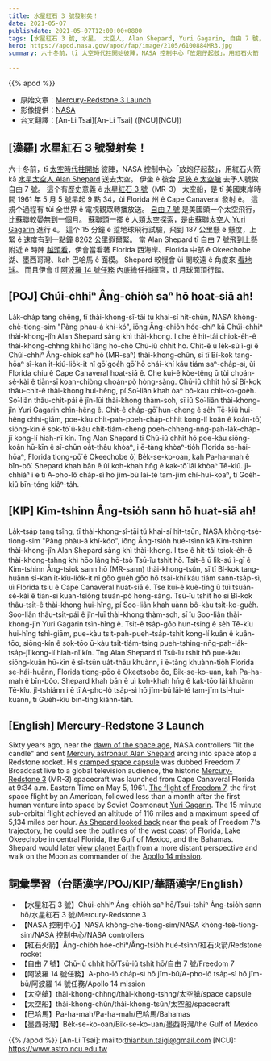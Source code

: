 ```yaml
---
title: 水星紅石 3 號發射矣！
date: 2021-05-07
publishdate: 2021-05-07T12:00:00+0800
tags: [水星紅石 3 號, 水星， 太空人, Alan Shepard, Yuri Gagarin, 自由 7 號，阿波羅 14 號任務]
hero: https://apod.nasa.gov/apod/fap/image/2105/6100884MR3.jpg
summary: 六十冬前，tī 太空時代拄開始彼陣，NASA 控制中心「放炮仔起鼓」，用紅石火箭 kā 水星太空人 Alan Shepard 送去太空。

---
```


{{% apod %}}

- 原始文章：[Mercury-Redstone 3 Launch](https://apod.nasa.gov/apod/ap210507.html)
- 影像提供：[NASA](https://www.nasa.gov/)
- 台文翻譯：[An-Li Tsai][An-Li Tsai] ([NCU][NCU])

## [漢羅] 水星紅石 3 號發射矣！

六十冬前，tī [太空時代拄開始][dawn of the space age] 彼陣，NASA 控制中心「放炮仔起鼓」，用紅石火箭 kā [水星太空人 Alan Shepard][Mercury astronaut Alan Shepard] 送去太空。
伊坐 ê 彼台 [足狹 ê 太空艙][cramped space capsule] 去予人號做自由 7 號。
這个有歷史意義 ê [水星紅石 3 號][Mercury-Redstone 3]（MR-3） 太空船，是 tī 美國東岸時間 1961 年 5 月 5 號早起 9 點 34，ùi Florida 州 ê Cape Canaveral 發射 ê。
這規个過程有 tùi 全世界 ê 電視觀眾轉播放送。
[自由 7 號][The flight of Freedom 7] 是美國頭一个太空飛行，比蘇聯較晏無到一個月。
蘇聯頭一擺 ê 人類太空探索，是由蘇聯太空人 [Yuri Gagarin][Yuri Gagarin] 進行 ê。
這个 15 分鐘 ê 踅地球飛行試驗，飛到 187 公里懸 ê 懸度，上緊 ê 速度有到一點鐘 8262 公里遐爾緊。
當 Alan Shepard tī 自由 7 號飛到上懸附近 ê 時陣 [越頭看][As Shepard looked back]，伊會當看著 Florida 西海岸、Florida 中部 ê Okeechobe 湖、墨西哥灣、kah 巴哈馬 ê 面模。
Shepard 較慢會 ùi 閣較遠 ê 角度來 [看地球][view planet Earth]。
而且伊會 tī [阿波羅 14 號任務][Apollo 14 mission] 內底擔任指揮官，tī 月球面頂行踏。


## [POJ] Chúi-chhiⁿ Âng-chio̍h saⁿ hō hoat-siā ah!

La̍k-cha̍p tang chêng, tī thài-khong-sî-tāi tú khai-sí hit-chūn, NASA khòng-chè-tiong-sim "Pàng phàu-á khí-kó͘", iōng Âng-chio̍h hóe-chìⁿ kā Chúi-chhiⁿ thài-khong-jîn Alan Shepard sàng khì thài-khong.
I che ê hit-tâi chiok-e̍h-ê thài-khong-chhng khì hō͘ lâng hō-chò Chū-iû chhit hō.
Chit-ê ū le̍k-sú ì-gī ê Chúi-chhiⁿ Âng-chiok saⁿ hō (MR-saⁿ) thài-khong-chûn, sī tī Bí-kok tang-hōaⁿ sî-kan i̍t-kiú-lio̍k-it nî gō͘ goe̍h gō͘ hō chái-khí káu tiám saⁿ-cha̍p-sì, ùi Florida chiu ê Cape Canaveral hoat-siā ê.
Che kui-ê kòe-têng ū tùi choán-sè-kài ê tiān-sī koan-chiòng choán-pò hòng-sàng.
Chū-iû chhit hō sī Bí-kok thâu-chi̍t-ê thài-khong hui-hêng, pí So͘-liân khah òaⁿ bô-kàu chi̍t-ko-goe̍h.
So͘-liân thâu-chi̍t-pái ê jîn-lūi thài-khong thàm-soh, sī iû So͘-liân thài-khong-jîn Yuri Gagarin chìn-hêng ê.
Chit-ê cha̍p-gō͘ hun-cheng ê se̍h Tē-kiû hui-hêng chhì-giām, poe-kàu chi̍t-pah-poeh-cha̍p-chhit kong-lí koân ê koân-tō͘, siōng-kín ê sok-tō͘ ū-kàu chi̍t-tiám-cheng poeh-chheng-nn̄g-pah-la̍k-cha̍p-jī kong-lí hiah-nī kín.
Tng Alan Shepard tī Chū-iû chhit hō poe-kàu siōng-koân hū-kīn ê sî-chūn oa̍t-thâu khòaⁿ, i ē-tàng khòaⁿ-tio̍h Florida se-hái-hōaⁿ, Florida tiong-pō͘ ê Okeechobe ô͘, Be̍k-se-ko-oan, kah Pa-ha-mah ê bīn-bô͘.
Shepard khah bān ē ùi koh-khah hn̄g ê kak-tō͘ lâi khòaⁿ Tē-kiû.
jî-chhiáⁿ i ē tī A-pho-lô cha̍p-sì hō jīm-bū lāi-té tam-jīm chí-hui-koaⁿ, tī Goe̍h-kiû bīn-téng kiâⁿ-ta̍h.

## [KIP] Kim-tshinn Âng-tsio̍h sann hō huat-siā ah!

La̍k-tsa̍p tang tsîng, tī thài-khong-sî-tāi tú khai-sí hit-tsūn, NASA khòng-tsè-tiong-sim "Pàng phàu-á khí-kóo", iōng Âng-tsio̍h hué-tsìnn kā Kim-tshinn thài-khong-jîn Alan Shepard sàng khì thài-khong.
I tse ê hit-tâi tsiok-e̍h-ê thài-khong-tshng khì hōo lâng hō-tsò Tsū-îu tshit hō.
Tsit-ê ū li̍k-sú ì-gī ê Kim-tshinn Âng-tsiok sann hō (MR-sann) thài-khong-tsûn, sī tī Bí-kok tang-huānn sî-kan i̍t-kíu-lio̍k-it nî gōo gue̍h gōo hō tsái-khí káu tiám sann-tsa̍p-sì, uì Florida tsiu ê Cape Canaveral huat-siā ê.
Tse kui-ê kuè-tîng ū tuì tsuán-sè-kài ê tiān-sī kuan-tsiòng tsuán-pò hòng-sàng.
Tsū-îu tshit hō sī Bí-kok thâu-tsi̍t-ê thài-khong hui-hîng, pí Soo-liân khah uànn bô-kàu tsi̍t-ko-gue̍h.
Soo-liân thâu-tsi̍t-pái ê jîn-luī thài-khong thàm-soh, sī îu Soo-liân thài-khong-jîn Yuri Gagarin tsìn-hîng ê.
Tsit-ê tsa̍p-gōo hun-tsing ê se̍h Tē-kîu hui-hîng tshì-giām, pue-kàu tsi̍t-pah-pueh-tsa̍p-tshit kong-lí kuân ê kuân-tōo, siōng-kín ê sok-tōo ū-kàu tsi̍t-tiám-tsing pueh-tshing-nn̄g-pah-la̍k-tsa̍p-jī kong-lí hiah-nī kín.
Tng Alan Shepard tī Tsū-îu tshit hō pue-kàu siōng-kuân hū-kīn ê sî-tsūn ua̍t-thâu khuànn, i ē-tàng khuànn-tio̍h Florida se-hái-huānn, Florida tiong-pōo ê Okeetsobe ôo, Bi̍k-se-ko-uan, kah Pa-ha-mah ê bīn-bôo.
Shepard khah bān ē uì koh-khah hn̄g ê kak-tōo lâi khuànn Tē-kîu.
jî-tshiánn i ē tī A-pho-lô tsa̍p-sì hō jīm-bū lāi-té tam-jīm tsí-hui-kuann, tī Gue̍h-kîu bīn-tíng kiânn-ta̍h.

## [English] Mercury-Redstone 3 Launch

Sixty years ago, near the [dawn of the space age][dawn of the space age], NASA controllers "lit the candle" and sent [Mercury astronaut Alan Shepard][Mercury astronaut Alan Shepard] arcing into space atop a Redstone rocket. His [cramped space capsule][cramped space capsule] was dubbed Freedom 7. Broadcast live to a global television audience, the historic [Mercury-Redstone 3][Mercury-Redstone 3] (MR-3) spacecraft was launched from Cape Canaveral Florida at 9:34 a.m. Eastern Time on May 5, 1961. [The flight of Freedom 7][The flight of Freedom 7], the first space flight by an American, followed less than a month after the first human venture into space by Soviet Cosmonaut [Yuri Gagarin][Yuri Gagarin]. The 15 minute sub-orbital flight achieved an altitude of 116 miles and a maximum speed of 5,134 miles per hour. [As Shepard looked back][As Shepard looked back] near the peak of Freedom 7's trajectory, he could see the outlines of the west coast of Florida, Lake Okeechobe in central Florida, the Gulf of Mexico, and the Bahamas. Shepard would later [view planet Earth][view planet Earth] from a more distant perspective and walk on the Moon as commander of the [Apollo 14 mission][Apollo 14 mission].


## 詞彙學習（台語漢字/POJ/KIP/華語漢字/English）

- 【水星紅石 3 號】Chúi-chhiⁿ Âng-chio̍h saⁿ hō/Tsuí-tshiⁿ Âng-tsio̍h sann hō/水星紅石 3 號/Mercury-Redstone 3
- 【NASA 控制中心】NASA khòng-chè-tiong-sim/NASA khòng-tsè-tiong-sim/NASA 控制中心/NASA controllers
- 【紅石火箭】Âng-chio̍h hóe-chìⁿ/Âng-tsio̍h hué-tsìnn/紅石火箭/Redstone rocket
- 【自由 7 號】Chū-iû chhit hō/Tsū-iû tshit hō/自由 7 號/Freedom 7
- 【阿波羅 14 號任務】A-pho-lô cha̍p-sì hō jīm-bū/A-pho-lô tsa̍p-sì hō jīm-bū/阿波羅 14 號任務/Apollo 14 mission
- 【太空艙】thài-khong-chhng/thài-khong-tshng/太空艙/space capsule
- 【太空船】thài-khong-chûn/thài-khong-tsûn/太空船/spacecraft
- 【巴哈馬】Pa-ha-mah/Pa-ha-mah/巴哈馬/Bahamas
- 【墨西哥灣】Be̍k-se-ko-oan/Bi̍k-se-ko-uan/墨西哥灣/the Gulf of Mexico


{{% /apod %}}
[An-Li Tsai]: mailto:thianbun.taigi@gmail.com
[NCU]: https://www.astro.ncu.edu.tw

[copyright]: https://apod.nasa.gov/apod/fap/lib/about_apod.html#srapply

[dawn of the space age]:http://www.hq.nasa.gov/office/pao/History/SP-4201/toc.htm
[Mercury astronaut Alan Shepard]:https://www.nasa.gov/image-feature/60-years-ago-alan-shepard-becomes-the-first-american-in-space
[cramped space capsule]:https://www.hq.nasa.gov/office/pao/History/diagrams/mercury.html
[Mercury-Redstone 3]:https://en.wikipedia.org/wiki/Mercury-Redstone_3
[The flight of Freedom 7]:https://www.nasa.gov/images/alan-shepard-freedom7
[Yuri Gagarin]:https://apod.nasa.gov/apod/fap/ap110412.html
[As Shepard looked back]:http://history.nasa.gov/SP-4201/ch11-4.htm
[view planet Earth]:https://apod.nasa.gov/apod/fap/ap210429.html
[Apollo 14 mission]:https://apod.nasa.gov/apod/fap/ap210204.html
